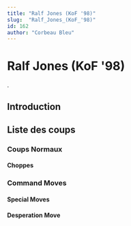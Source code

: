 ```yaml
---
title: "Ralf Jones (KoF '98)"
slug:  "Ralf_Jones_(KoF_'98)"
id: 162
author: "Corbeau Bleu"
---
```


# Ralf Jones (KoF '98)

.

## Introduction

## Liste des coups

### Coups Normaux

#### Choppes

### Command Moves

#### Special Moves

#### Desperation Move
